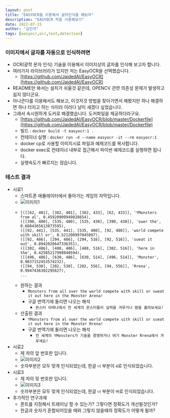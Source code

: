 ```yaml
---
layout: post
title: "EASYOCR을 이용해서 글자인식을 해보자"
description: "EASYOCR 처음 사용해보기"
date: 2022-07-15
author: "김민석"
tags: [easyocr,ocr,text,detection]
---
```

### 이미지에서 글자를 자동으로 인식하려면

- OCR(광학 문자 인식) 기술을 이용해서 이미지상의 글자를 인식해 보고자 합니다.
- 여러가지 라이브러리가 있지만 저는 EasyOCR을 선택했습니다.
  - [https://github.com/JaidedAI/EasyOCR](https://github.com/JaidedAI/EasyOCR) 
- README만 봐서는 설치가 쉬울것 같은데, OPENCV 관련 의존성 문제가 발생하고 쉽지 않더군요.
- 아나콘다를 이용해서도 해보고, 이것저것 방법을 찾아가면서 해봤지만 하나 해결하면 하나 터지고 하는 식이라 이러다 날이 새겠다 싶었습니다. 
- 그래서 속시원하게 도커로 해결했습니다. 도커파일을 제공하더라구요.
  - [https://github.com/JaidedAI/EasyOCR/blob/master/Dockerfile](https://github.com/JaidedAI/EasyOCR/blob/master/Dockerfile)
  - 빌드 : ``docker build -t easyocr:1 .``
  - 컨테이너 실행 : ``docker run -d --name easyocr -it --rm easyocr:1``
  - docker cp로 사용할 이미지시료 파일과 예제코드를 복사합니다.
  - docker exec로 컨테이너 내부로 접근해서 파이썬 예제코드를 실행하면 됩니다.
  - 실행속도가 빠르지는 않습니다.
  
### 테스트 결과
- 시료1
  - 스마트폰 에뮬레이터에서 돌아가는 게임의 자막입니다.
  - ![이미지1](https://reddol18.github.io/dev5min/images/20220715/1/1.jpg)
  - ```
    [([[62, 401], [382, 401], [382, 433], [62, 433]], 'YMonsters from al', 0.45920909949028654), 
    ([[390, 400], [535, 400], [535, 430], [390, 430]], 'ouer the', 0.6884365613873595), 
    ([[92, 441], [535, 441], [535, 480], [92, 480]], 'world compete uith skill or', 0.521200997045897), 
    ([[92, 486], [294, 486], [294, 516], [92, 516]], 'sueat it out', 0.8942020647336351), 
    ([[302, 486], [488, 486], [488, 516], [302, 516]], 'here in the', 0.42585217998940594), 
    ([[496, 486], [630, 486], [630, 514], [496, 514]], 'Monster', 0.9837152453574232), 
    ([[94, 530], [202, 530], [202, 556], [94, 556]], 'Rrena', 0.9947436302295627),
    ... 
    ```
  - 원하는 결과
    - `Monsters from all over the world compete with skill or sweat it out here in the Monster Arena!`
    - 구글 번역기에 돌리면 나오는 해석
      - `몬스터 아레나에서 전 세계의 몬스터들이 실력을 겨루거나 땀을 흘려보세요!`
  - 산출된 결과
    - `YMonsters from al ouer the world compete uith skill or sueat it out here in the Monster Rrena!`
    - 구글 번역기에 돌리면 나오는 해석 
      - `전 세계의 YMonsters가 기술을 경쟁하거나 여기 Monster Rrena에서 겨루세요!`
- 시료2
  - 제 차의 앞 번호판 입니다.
  - ![이미지2](https://reddol18.github.io/dev5min/images/20220715/1/2.jpg)
  - 숫자부분은 모두 맞게 인식되었는데, 한글 `너` 부분이 `4`로 인식되었습니다.
- 시료3
  - 제 차의 뒷 번호판 입니다.
  - ![이미지3](https://reddol18.github.io/dev5min/images/20220715/1/3.jpg)
  - 숫자부분은 모두 맞게 인식되었는데, 한글 `너` 부분이 `벼`로 인식되었습니다.
- 추가적인 연구과제
  - 폰트를 지정해서 트레이닝 할 수 있는가? 그렇다면 정확도가 개선될것인가?
  - 한글과 숫자가 혼합되어있을 때와 그렇지 않을때의 정확도가 어떻게 될까?
  
   